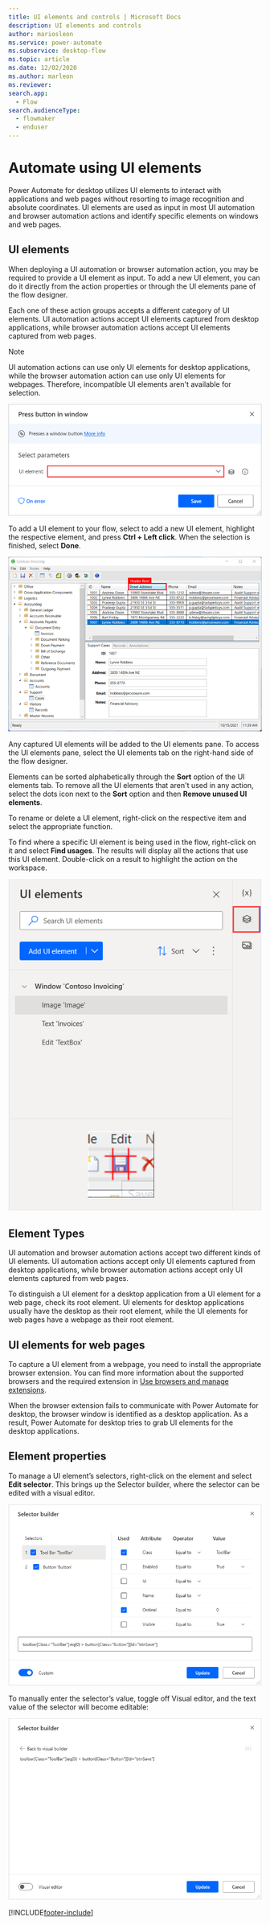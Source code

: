 ```yaml
---
title: UI elements and controls | Microsoft Docs
description: UI elements and controls
author: mariosleon
ms.service: power-automate
ms.subservice: desktop-flow
ms.topic: article
ms.date: 12/02/2020
ms.author: marleon
ms.reviewer:
search.app: 
  - Flow
search.audienceType: 
  - flowmaker
  - enduser
---
```

# Automate using UI elements

Power Automate for desktop utilizes UI elements to interact with applications and web pages without resorting to image recognition and absolute coordinates. UI elements are used as input in most UI automation and browser automation actions and identify specific elements on windows and web pages.

## UI elements

When deploying a UI automation or browser automation action, you may be required to provide a UI element as input. To add a new UI element, you can do it directly from the action properties or through the UI elements pane of the flow designer.

Each one of these action groups accepts a different category of UI elements. UI automation actions accept UI elements captured from desktop applications, while browser automation actions accept UI  elements captured from web pages.

> [!NOTE]
> UI automation actions can use only UI elements for desktop applications, while the browser automation action can use only UI elements for webpages. Therefore, incompatible UI elements aren't available for selection. 

![The Press button in window action.](./media/ui-elements/ui-element-input.png)

To add a UI element to your flow, select to add a new UI element, highlight the respective element, and press **Ctrl + Left click**. When the selection is finished, select **Done**. 

![Capturing an UI element.](./media/ui-elements/capturing-ui-elements.png)

Any captured UI elements will be added to the UI elements pane. To access the UI elements pane, select the UI elements tab on the right-hand side of the flow designer.

Elements can be sorted alphabetically through the **Sort** option of the  UI elements tab. To remove all the UI elements that aren't used in any action, select the dots icon next to the **Sort** option and then **Remove unused UI elements**.

To rename or delete a UI element, right-click on the respective item and select the appropriate function.

To find where a specific UI element is being used in the flow, right-click on it and select **Find usages**. The results will display all the actions that use this UI element. Double-click on a result to highlight the action on the workspace.

![The UI elements pane.](./media/ui-elements/access-ui-elements-pane.png)

## Element Types

UI automation and browser automation actions accept two different kinds of UI elements. UI automation actions accept only UI elements captured from desktop applications, while browser automation actions accept only UI elements captured from web pages.

To distinguish a UI element for a desktop application from a UI element for a web page, check its root element. UI elements for desktop applications usually have the desktop as their root element, while the UI elements for web pages have a webpage as their root element. 

## UI elements for web pages

To capture a UI element from a webpage, you need to install the appropriate browser extension. You can find more information about the supported browsers and the required extension in [Use browsers and manage extensions](using-browsers.md).

When the browser extension fails to communicate with Power Automate for desktop, the browser window is identified as a desktop application. As a result, Power Automate for desktop tries to grab UI elements for the desktop applications.

## Element properties

To manage a UI element’s selectors, right-click on the element and select **Edit selector**. This brings up the Selector builder, where the selector can be edited with a visual editor.

![The visual selector builder.](./media/ui-elements/visual-selector-editor.png)

To manually enter the selector’s value, toggle off Visual editor, and the text value of the selector will become editable:

![The manual selector builder.](./media/ui-elements/manual-selector-editor.png)

[!INCLUDE[footer-include](../includes/footer-banner.md)]


